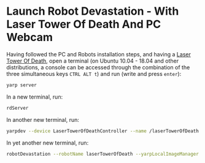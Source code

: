 # Launch Robot Devastation - With Laser Tower Of Death And PC Webcam

Having followed the PC and Robots installation steps, and having a [Laser Tower Of Death](https://github.com/asrob-uc3m/laser-tower-of-death), open a terminal (on Ubuntu 10.04 - 18.04 and other distributions, a console can be accessed through the combination of the three simultaneous keys `CTRL ALT t`) and run (write and press `enter`):

```bash
yarp server
```

In a new terminal, run:

```bash
rdServer
```

In another new terminal, run:

```bash
yarpdev --device LaserTowerOfDeathController --name /laserTowerOfDeath
```

In yet another new terminal, run:

```bash
robotDevastation --robotName laserTowerOfDeath --yarpLocalImageManager
```
